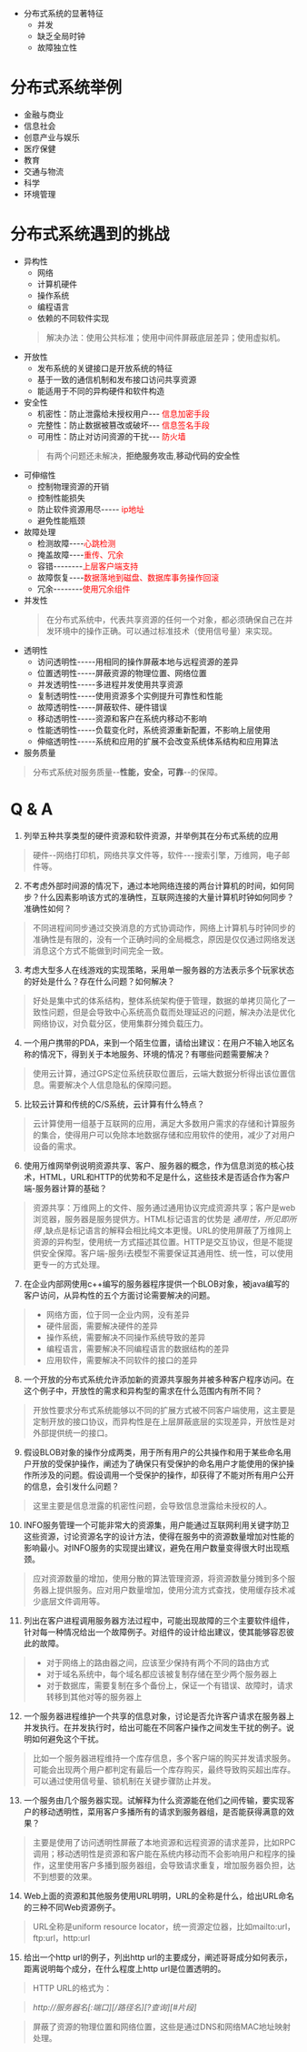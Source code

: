 * 分布式系统的显著特征
  * 并发
  * 缺乏全局时钟
  * 故障独立性
# 分布式系统举例
* 金融与商业
* 信息社会
* 创意产业与娱乐
* 医疗保健
* 教育
* 交通与物流
* 科学
* 环境管理

# 分布式系统遇到的挑战
* 异构性
  * 网络
  * 计算机硬件
  * 操作系统
  * 编程语言
  * 依赖的不同软件实现
  > 解决办法：使用公共标准；使用中间件屏蔽底层差异；使用虚拟机。
* 开放性
  * 发布系统的关键接口是开放系统的特征
  * 基于一致的通信机制和发布接口访问共享资源
  * 能适用于不同的异构硬件和软件构造
* 安全性
  * 机密性：防止泄露给未授权用户--- <font color=red>信息加密手段</font>
  * 完整性：防止数据被篡改或破坏--- <font color=red>信息签名手段</font>
  * 可用性：防止对访问资源的干扰--- <font color=red>防火墙</font>
  > 有两个问题还未解决，<b>拒绝服务攻击</b>,<b>移动代码的安全性</b>
* 可伸缩性
  * 控制物理资源的开销
  * 控制性能损失
  * 防止软件资源用尽----- <font color=red>ip地址</font>
  * 避免性能瓶颈
* 故障处理
  * 检测故障----<font color=red>心跳检测</font>
  * 掩盖故障----<font color=red>重传、冗余</font>
  * 容错--------<font color=red>上层客户端支持</font>
  * 故障恢复----<font color=red>数据落地到磁盘、数据库事务操作回滚</font>
  * 冗余--------<font color=red>使用冗余组件</font>
* 并发性
  > 在分布式系统中，代表共享资源的任何一个对象，都必须确保自己在并发环境中的操作正确。可以通过标准技术（使用信号量）来实现。
* 透明性
  * 访问透明性-----用相同的操作屏蔽本地与远程资源的差异
  * 位置透明性-----屏蔽资源的物理位置、网络位置
  * 并发透明性-----多进程并发使用共享资源
  * 复制透明性-----使用资源多个实例提升可靠性和性能
  * 故障透明性-----屏蔽软件、硬件错误
  * 移动透明性-----资源和客户在系统内移动不影响
  * 性能透明性-----负载变化时，系统资源重新配置，不影响上层使用
  * 伸缩透明性-----系统和应用的扩展不会改变系统体系结构和应用算法
* 服务质量
> 分布式系统对服务质量--<b>性能，安全，可靠</b>--的保障。








Q & A
====================================================
1. 列举五种共享类型的硬件资源和软件资源，并举例其在分布式系统的应用
> 硬件--网络打印机，网络共享文件等，软件---搜索引擎，万维网，电子邮件等。
2. 不考虑外部时间源的情况下，通过本地网络连接的两台计算机的时间，如何同步？什么因素影响该方式的准确性，互联网连接的大量计算机时钟如何同步？准确性如何？
> 不同进程间同步通过交换消息的方式协调动作，网络上计算机与时钟同步的准确性是有限的，没有一个正确时间的全局概念，原因是仅仅通过网络发送消息这个方式不能做到时间完全一致。
3. 考虑大型多人在线游戏的实现策略，采用单一服务器的方法表示多个玩家状态的好处是什么？存在什么问题？如何解决？
> 好处是集中式的体系结构，整体系统架构便于管理，数据的单拷贝简化了一致性问题，但是会导致中心系统高负载而处理延迟的问题，解决办法是优化网络协议，对负载分区，使用集群分摊负载压力。
4. 一个用户携带的PDA，来到一个陌生位置，请给出建议：在用户不输入地区名称的情况下，得到关于本地服务、环境的情况？有哪些问题需要解决？
> 使用云计算，通过GPS定位系统获取位置后，云端大数据分析得出该位置信息。需要解决个人信息隐私的保障问题。
5. 比较云计算和传统的C/S系统，云计算有什么特点？
> 云计算使用一组基于互联网的应用，满足大多数用户需求的存储和计算服务的集合，使得用户可以免除本地数据存储和应用软件的使用，减少了对用户设备的需求。
6. 使用万维网举例说明资源共享、客户、服务器的概念，作为信息浏览的核心技术，HTML，URL和HTTP的优势和不足是什么，这些技术是否适合作为客户端-服务器计算的基础？
> 资源共享：万维网上的文件、服务通过通用协议完成资源共享；客户是web浏览器，服务器是服务提供方。HTML标记语言的优势是 _通用性，所见即所得_ ,缺点是标记语言的解释会相比纯文本更慢。URL的使用屏蔽了万维网上资源的异构型，使用统一方式描述其位置。HTTP是交互协议，但是不能提供安全保障。客户端-服务i去模型不需要保证其通用性、统一性，可以使用更专一的方式处理。
7. 在企业内部网使用c++编写的服务器程序提供一个BLOB对象，被java编写的客户访问，从异构性的五个方面讨论需要解决的问题。
> * 网络方面，位于同一企业内网，没有差异
> * 硬件层面，需要解决硬件的差异
> * 操作系统，需要解决不同操作系统导致的差异
> * 编程语言，需要解决不同编程语言的数据结构的差异
> * 应用软件，需要解决不同软件的接口的差异
8. 一个开放的分布式系统允许添加新的资源共享服务并被多种客户程序访问。在这个例子中，开放性的需求和异构型的需求在什么范围内有所不同？
> 开放性要求分布式系统能够以不同的扩展方式被不同客户端使用，这主要是定制开放的接口协议，而异构性是在上层屏蔽底层的实现差异，开放性是对外部提供统一的接口。
9. 假设BLOB对象的操作分成两类，用于所有用户的公共操作和用于某些命名用户开放的受保护操作，阐述为了确保只有受保护的命名用户才能使用的保护操作所涉及的问题。假设调用一个受保护的操作，却获得了不能对所有用户公开的信息，会引发什么问题？
> 这里主要是信息泄露的机密性问题，会导致信息泄露给未授权的人。
10. INFO服务管理一个可能非常大的资源集，用户能通过互联网利用关键字防卫这些资源，讨论资源名字的设计方法，使得在服务中的资源数量增加对性能的影响最小。对INFO服务的实现提出建议，避免在用户数量变得很大时出现瓶颈。
> 应对资源数量的增加，使用分散的算法管理资源，将资源数量分摊到多个服务器上提供服务。应对用户数量增加，使用分流方式查找，使用缓存技术减少底层文件调用等。
11. 列出在客户进程调用服务器方法过程中，可能出现故障的三个主要软件组件，针对每一种情况给出一个故障例子。对组件的设计给出建议，使其能够容忍彼此的故障。
> * 对于网络上的路由器之间，应该至少保持有两个不同的路由方式
> * 对于域名系统中，每个域名都应该被复制存储在至少两个服务器上
> * 对于数据库，需要复制在多个备份上，保证一个有错误、故障时，请求转移到其他对等的服务器上
12. 一个服务器进程维护一个共享的信息对象，讨论是否允许客户请求在服务器上并发执行。在并发执行时，给出可能在不同客户操作之间发生干扰的例子。说明如何避免这个干扰。
> 比如一个服务器进程维持一个库存信息，多个客户端的购买并发请求服务。可能会出现两个用户都判定有最后一个库存购买，最终导致购买超出库存。可以通过使用信号量、锁机制在关键步骤防止并发。
13. 一个服务由几个服务器实现。试解释为什么资源能在他们之间传输，要实现客户的移动透明性，菜用客户多播所有的请求到服务器组，是否能获得满意的效果？
> 主要是使用了访问透明性屏蔽了本地资源和远程资源的请求差异，比如RPC调用；移动透明性是资源和客户能在系统内移动而不会影响用户和程序的操作，这里使用客户多播到服务器组，会导致请求重复，增加服务器负担，达不到想要的效果。
14. Web上面的资源和其他服务使用URL明明，URL的全称是什么，给出URL命名的三种不同Web资源例子。
> URL全称是uniform resource locator，统一资源定位器，比如mailto:url，ftp:url，http:url
15. 给出一个http url的例子，列出http url的主要成分，阐述哥哥成分如何表示，距离说明每个成分，在什么程度上http url是位置透明的。
> HTTP URL的格式为：

> <i>http://服务器名[:端口][/路径名][?查询][#片段]</i>

> 屏蔽了资源的物理位置和网络位置，这些是通过DNS和网络MAC地址映射处理。

